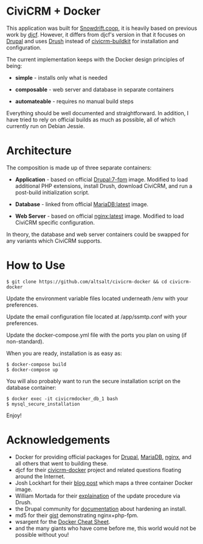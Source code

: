 # CiviCRM + Docker
This application was built for [Snowdrift.coop](https://snowdrift.coop/), it is heavily based on previous work by [djcf](https://github.com/djcf/civicrm-docker). However, it differs from djcf's version in that it focuses on [Drupal](https://www.drupal.org/) and uses [Drush](http://www.drush.org/) instead of [civicrm-buildkit](https://github.com/civicrm/civicrm-buildkit) for installation and configuration.

The current implementation keeps with the Docker design principles of being:

* **simple** - installs only what is needed

* **composable** - web server and database in separate containers

* **automateable** - requires no manual build steps

Everything should be well documented and straightforward. In addition, I have tried to rely on official builds as much as possible, all of which currently run on Debian Jessie.

# Architecture
The composition is made up of three separate containers:

* **Application** - based on official [Drupal:7-fpm](https://hub.docker.com/_/drupal) image. Modified to load additional PHP extensions, install Drush, download CiviCRM, and run a post-build initialization script.

* **Database** - linked from official [MariaDB:latest](https://hub.docker.com/_/mariadb/) image.

* **Web Server** - based on official [nginx:latest](https://hub.docker.com/_/nginx/) image. Modified to load CiviCRM specific configuration.

In theory, the database and web server containers could be swapped for any variants which CiviCRM supports.

# How to Use
```
$ git clone https://github.com/altsalt/civicrm-docker && cd civicrm-docker
```

Update the environment variable files located underneath /env with your preferences.

Update the email configuration file located at /app/ssmtp.conf with your preferences.

Update the docker-compose.yml file with the ports you plan on using (if non-standard).

When you are ready, installation is as easy as:
```
$ docker-compose build
$ docker-compose up
```

You will also probably want to run the secure installation script on the database container:
```
$ docker exec -it civicrmdocker_db_1 bash
$ mysql_secure_installation
```

Enjoy!

# Acknowledgements
* Docker for providing official packages for [Drupal](https://hub.docker.com/_/drupal/), [MariaDB](https://hub.docker.com/_/mariadb/), [nginx](https://hub.docker.com/_/nginx/), and all others that went to building these.
* djcf for their [civicrm-docker](https://github.com/djcf/civicrm-docker) project and related questions floating around the Internet.
* Josh Lockhart for their [blog post](http://www.newmediacampaigns.com/blog/docker-for-php-developers) which maps a three container Docker image.
* William Mortada for their  [explaination](https://civicrm.stackexchange.com/questions/4829/is-it-easy-to-upgrade-civicrm-using-drush) of the update procedure via Drush.
* the Drupal community for [documentation](https://www.drupal.org/node/244924) about hardening an install.
* md5 for their [gist](https://gist.github.com/md5/d9206eacb5a0ff5d6be0) demonstrating nginx+php-fpm.
* wsargent for the [Docker Cheat Sheet](https://github.com/wsargent/docker-cheat-sheet).
* and the many giants who have come before me, this world would not be possible without you!
